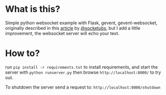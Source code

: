 What is this?
==========

Simple python websocket example with Flask, gevent, gevent-websocket, originally described in this [article](http://www.socketubs.net/2012/10/28/Websocket_with_flask_and_gevent/) by [@socketubs](http://github.com/socketubs/), but I add a little improvement, the websocket server will echo your text.

How to?
==========

run `pip install -r requirements.txt` to install requirements, and start the server with `python runserver.py` then browse `http://localhost:8000/` to try out.

To shutdown the server send a request to: `http://localhost:8000/shutdown`



